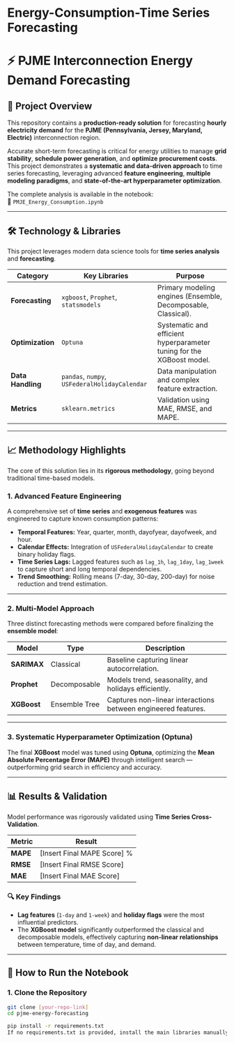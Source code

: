 # Energy-Consumption-Time Series Forecasting

# ⚡️ PJME Interconnection Energy Demand Forecasting

## 📘 Project Overview

This repository contains a **production-ready solution** for forecasting **hourly electricity demand** for the **PJME (Pennsylvania, Jersey, Maryland, Electric)** interconnection region.

Accurate short-term forecasting is critical for energy utilities to manage **grid stability**, **schedule power generation**, and **optimize procurement costs**.  
This project demonstrates a **systematic and data-driven approach** to time series forecasting, leveraging advanced **feature engineering**, **multiple modeling paradigms**, and **state-of-the-art hyperparameter optimization**.

The complete analysis is available in the notebook:  
📄 `PMJE_Energy_Consumption.ipynb`

---

## 🛠️ Technology & Libraries

This project leverages modern data science tools for **time series analysis** and **forecasting**.

| **Category** | **Key Libraries** | **Purpose** |
|---------------|-------------------|--------------|
| **Forecasting** | `xgboost`, `Prophet`, `statsmodels` | Primary modeling engines (Ensemble, Decomposable, Classical). |
| **Optimization** | `Optuna` | Systematic and efficient hyperparameter tuning for the XGBoost model. |
| **Data Handling** | `pandas`, `numpy`, `USFederalHolidayCalendar` | Data manipulation and complex feature extraction. |
| **Metrics** | `sklearn.metrics` | Validation using MAE, RMSE, and MAPE. |

---

## 📈 Methodology Highlights

The core of this solution lies in its **rigorous methodology**, going beyond traditional time-based models.

### 1. Advanced Feature Engineering

A comprehensive set of **time series** and **exogenous features** was engineered to capture known consumption patterns:

- **Temporal Features:** Year, quarter, month, dayofyear, dayofweek, and hour.  
- **Calendar Effects:** Integration of `USFederalHolidayCalendar` to create binary holiday flags.  
- **Time Series Lags:** Lagged features such as `lag_1h`, `lag_1day`, `lag_1week` to capture short and long temporal dependencies.  
- **Trend Smoothing:** Rolling means (7-day, 30-day, 200-day) for noise reduction and trend estimation.  

---

### 2. Multi-Model Approach

Three distinct forecasting methods were compared before finalizing the **ensemble model**:

| **Model** | **Type** | **Description** |
|------------|-----------|-----------------|
| **SARIMAX** | Classical | Baseline capturing linear autocorrelation. |
| **Prophet** | Decomposable | Models trend, seasonality, and holidays efficiently. |
| **XGBoost** | Ensemble Tree | Captures non-linear interactions between engineered features. |

---

### 3. Systematic Hyperparameter Optimization (Optuna)

The final **XGBoost** model was tuned using **Optuna**, optimizing the **Mean Absolute Percentage Error (MAPE)** through intelligent search — outperforming grid search in efficiency and accuracy.

---

## 📊 Results & Validation

Model performance was rigorously validated using **Time Series Cross-Validation**.

| **Metric** | **Result** |
|-------------|-------------|
| **MAPE** | [Insert Final MAPE Score] % |
| **RMSE** | [Insert Final RMSE Score] |
| **MAE** | [Insert Final MAE Score] |

### 🔍 Key Findings

- **Lag features** (`1-day` and `1-week`) and **holiday flags** were the most influential predictors.  
- The **XGBoost model** significantly outperformed the classical and decomposable models, effectively capturing **non-linear relationships** between temperature, time of day, and demand.  

---

## 🚀 How to Run the Notebook

### 1. Clone the Repository

```bash
git clone [your-repo-link]
cd pjme-energy-forecasting

pip install -r requirements.txt
If no requirements.txt is provided, install the main libraries manually:

